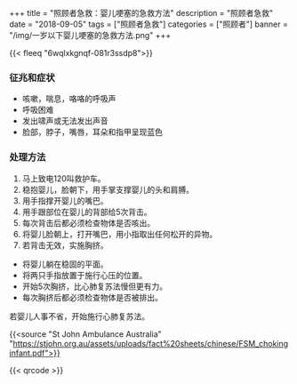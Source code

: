 ﻿+++
title = "照顾者急救：婴儿哽塞的急救方法"
description = "照顾者急救"
date = "2018-09-05"
tags = ["照顾者急救"]
categories = ["照顾者"]
banner = "/img/一岁以下婴儿哽塞的急救方法.png"
+++

{{< fleeq "6wqlxkgnqf-081r3ssdp8">}}

### 征兆和症状 

- 咳嗽，喘息，咯咯的呼吸声 
- 呼吸困难 
- 发出啸声或无法发出声音 
- 脸部，脖子，嘴唇，耳朵和指甲呈现蓝色

### 处理方法

1. 马上致电120叫救护车。
2. 稳抱婴儿，脸朝下，用手掌支撑婴儿的头和肩膊。
3. 用手指撑开婴儿的嘴巴。
4. 用手跟部位在婴儿的背部给5次背击。
5. 每次背击后都必须检查物体是否咳出。
6. 将婴儿脸朝上，打开嘴巴，用小指取出任何松开的异物。
7. 若背击无效，实施胸挤。 
 - 将婴儿躺在稳固的平面。 
 - 将两只手指放置于施行心压的位置。 
 - 开始5次胸挤，比心肺复苏法慢但更有力。 
 - 每次胸挤后都必须检查物体是否被排出。

若婴儿人事不省，开始施行心肺复苏法。

{{<source "St John Ambulance Australia" "https://stjohn.org.au/assets/uploads/fact%20sheets/chinese/FSM_chokinginfant.pdf">}}	

 {{< qrcode >}}